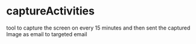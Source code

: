 # captureActivities
tool to capture the screen on every 15 minutes and then sent the captured Image as email to targeted email
